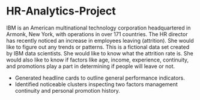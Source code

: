 # HR-Analytics-Project
IBM is an American multinational technology corporation headquartered in Armonk, New York, with operations in over 171 countries. The HR director has recently noticed an increase in employees leaving (attrition). She would like to figure out any trends or patterns. This is a fictional data set created by IBM data scientists. She would like to know what the attrition rate is. She would also like to know if factors like age, income, experience, continuity, and promotions play a part in determining if people will leave or not.

* Generated headline cards to outline general performance indicators.
* Identified noticeable clusters inspecting two factors management continuity and personal promotion history.
